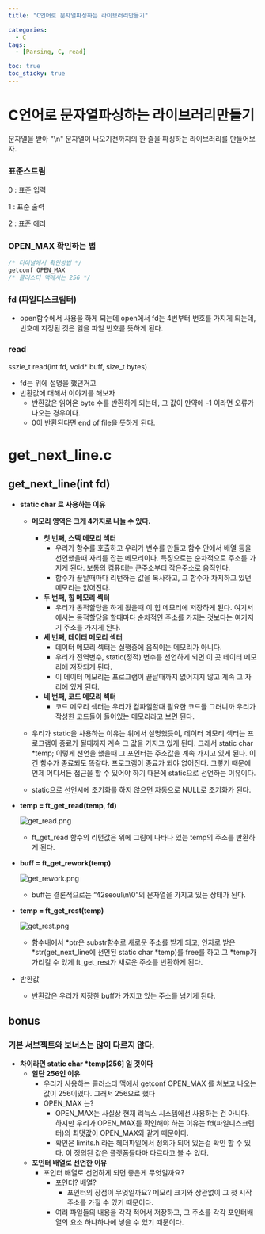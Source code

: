 ```yaml
---
title: "C언어로 문자열파싱하는 라이브러리만들기"

categories:
  - C
tags:
  - [Parsing, C, read]

toc: true
toc_sticky: true
---
```


# C언어로 문자열파싱하는 라이브러리만들기

문자열을 받아 "\n" 문자열이 나오기전까지의 한 줄을 파싱하는 라이브러리를 만들어보자.

### 표준스트림

0 : 표준 입력

1 : 표준 출력

2 : 표준 에러

### OPEN_MAX 확인하는 법

```c
/* 터미널에서 확인방법 */
getconf OPEN_MAX
/* 클러스터 맥에서는 256 */
```

### fd (파일디스크립터)

- open함수에서 사용을 하게 되는데 open에서 fd는 4번부터 번호를 가지게 되는데, 번호에 지정된 것은 읽을 파일 번호를 뜻하게 된다.

### read

sszie_t read(int fd, void\* buff, size_t bytes)

- fd는 위에 설명을 했던거고
- 반환값에 대해서 이야기를 해보자
  - 반환값은 읽어온 byte 수를 반환하게 되는데, 그 값이 만약에 -1 이라면 오류가 나오는 경우이다.
  - 0이 반환된다면 end of file을 뜻하게 된다.

# get_next_line.c

## get_next_line(int fd)

- **static char 로 사용하는 이유**

  - **메모리 영역은 크게 4가지로 나눌 수 있다.**

    - **첫 번째, 스택 메모리 섹터**
      - 우리가 함수를 호출하고 우리가 변수를 만들고 함수 안에서 배열 등을 선언했을때 자리를 잡는 메모리이다. 특징으로는 순차적으로 주소를 가지게 된다. 보통의 컴퓨터는 큰주소부터 작은주소로 움직인다.
      - 함수가 끝날때마다 리턴하는 값을 복사하고, 그 함수가 차지하고 있던 메모리는 없어진다.
    - **두 번째, 힙 메모리 섹터**
      - 우리가 동적할당을 하게 됬을때 이 힙 메모리에 저장하게 된다. 여기서에서는 동적할당을 할때마다 순차적인 주소를 가지는 것보다는 여기저기 주소를 가지게 된다.
    - **세 번째, 데이터 메모리 섹터**
      - 데이터 메모리 섹터는 실행중에 움직이는 메모리가 아니다.
      - 우리가 전역변수, static(정적) 변수를 선언하게 되면 이 곳 데이터 메모리에 저장되게 된다.
      - 이 데이터 메모리는 프로그램이 끝날때까지 없어지지 않고 계속 그 자리에 있게 된다.
    - **네 번째, 코드 메모리 섹터**
      - 코드 메모리 섹터는 우리가 컴파일할때 필요한 코드들 그러니까 우리가 작성한 코드들이 들어있는 메모리라고 보면 된다.

  - 우리가 static을 사용하는 이유는 위에서 설명했듯이, 데이터 메모리 섹터는 프로그램이 종료가 될때까지 계속 그 값을 가지고 있게 된다. 그래서 static char \*temp; 이렇게 선언을 했을때 그 포인터는 주소값을 계속 가지고 있게 된다. 이건 함수가 종료되도 똑같다. 프로그램이 종료가 되야 없어진다. 그렇기 때문에 언제 어디서든 접근을 할 수 있어야 하기 때문에 static으로 선언하는 이유이다.
  - static으로 선언시에 초기화를 하지 않으면 자동으로 NULL로 초기화가 된다.

- **temp = ft_get_read(temp, fd)**

  ![get_read.png](https://user-images.githubusercontent.com/86397600/231408080-f8742693-c4f7-47dd-a03a-1d3ef66b90a4.png)

  - ft_get_read 함수의 리턴값은 위에 그림에 나타나 있는 temp의 주소를 반환하게 된다.

- **buff = ft_get_rework(temp)**

  ![get_rework.png](https://user-images.githubusercontent.com/86397600/231408080-f8742693-c4f7-47dd-a03a-1d3ef66b90a4.png)

  - buff는 결론적으로는 “42seoul\n\0”의 문자열을 가지고 있는 상태가 된다.

- **temp = ft_get_rest(temp)**

  ![get_rest.png](https://user-images.githubusercontent.com/86397600/231408444-15b896dd-1950-434f-bb69-c62daee2157c.png)

  - 함수내에서 *ptr은 substr함수로 새로운 주소를 받게 되고, 인자로 받은 *str(get_next_line에 선언된 static char *temp)를 free를 하고 그 *temp가 가리킬 수 있게 ft_get_rest가 새로운 주소를 반환하게 된다.

- 반환값
  - 반환값은 우리가 저장한 buff가 가지고 있는 주소를 넘기게 된다.

## bonus

### 기본 서브젝트와 보너스는 많이 다르지 않다.

- **차이라면 static char \*temp[256] 일 것이다**
  - **일단 256인 이유**
    - 우리가 사용하는 클러스터 맥에서 getconf OPEN_MAX 를 쳐보고 나오는 값이 256이였다. 그래서 256으로 했다
    - OPEN_MAX 는?
      - OPEN_MAX는 사실상 현재 리눅스 시스템에선 사용하는 건 아니다. 하지만 우리가 OPEN_MAX를 확인해야 하는 이유는 fd(파일디스크렙터)의 최댓값이 OPEN_MAX와 같기 때문이다.
      - 확인은 limits.h 라는 헤더파일에서 정의가 되어 있는걸 확인 할 수 있다. 이 정의된 값은 플렛폼들다마 다르다고 볼 수 있다.
  - **포인터 배열로 선언한 이유**
    - 포인터 배열로 선언하게 되면 좋은게 무엇일까요?
      - 포인터? 배열?
        - 포인터의 장점이 무엇일까요? 메모리 크기와 상관없이 그 첫 시작 주소를 가질 수 있기 때문이다.
      - 여러 파일들의 내용을 각각 적어서 저장하고, 그 주소를 각각 포인터배열의 요소 하나하나에 넣을 수 있기 때문이다.
